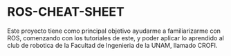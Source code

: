 # ROS-CHEAT-SHEET
Este proyecto tiene como principal objetivo ayudarme a familiarizarme con ROS, comenzando con los tutoriales de este, y poder aplicar lo aprendido al club de robotica de la Facultad de Ingenieria de la UNAM, llamado CROFI.
